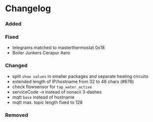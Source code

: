 # Changelog

### Added

### Fixed
- telegrams matched to masterthermostat 0x18
- Boiler Junkers Cerapur Aero

### Changed
- split `show values` in smaller packages and separate heating circuits
- extended length of IP/hostname from 32 to 48 chars (#676)
- check flowsensor for `tap_water_active`
- serviceCode `~H` instead of nonacii 3-dashes
- mqtt `base` instead of hostname
- mqtt max. topic length fixed to 128

### Removed
